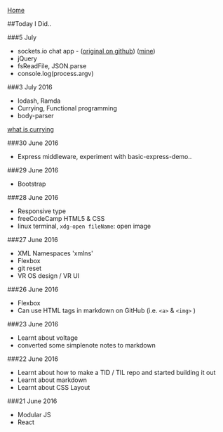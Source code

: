 [Home](README.md)

##Today I Did..

###5 July
- sockets.io chat app - ([original on github](https://github.com/rauchg/chat-example))  ([mine](https://github.com/jess-of-the-woods/Chat))
- jQuery
- fsReadFile, JSON.parse
- console.log(process.argv) 

###3 July 2016
- lodash, Ramda
- Currying, Functional programming
- body-parser

[what is currying](https://stackoverflow.com/questions/36314/what-is-currying)

###30 June 2016
- Express middleware, experiment with basic-express-demo..

###29 June 2016
- Bootstrap

###28 June 2016
- Responsive type
- freeCodeCamp HTML5 & CSS
- linux terminal, `xdg-open fileName`: open image

###27 June 2016
- XML Namespaces 'xmlns'
- Flexbox
- git reset
- VR OS design / VR UI

###26 June 2016
- Flexbox
- Can use HTML tags in markdown on GitHub (i.e. `<a>` & `<img>` )

###23 June 2016
- Learnt about voltage
- converted some simplenote notes to markdown

###22 June 2016
- Learnt about how to make a TID / TIL repo and started building it out
- Learnt about markdown
- Learnt about CSS Layout

###21 June 2016
- Modular JS
- React
